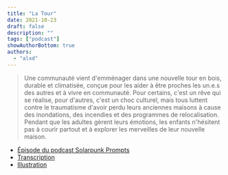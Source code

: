 ```yaml
---
title: "La Tour"
date: 2021-10-23
draft: false
description: ""
tags: ["podcast"]
showAuthorBottom: true
authors:
  - "alxd"
---
```


> Une communauté vient d'emménager dans une nouvelle tour en bois, durable et climatisée, conçue pour les aider à être proches les un.e.s des autres et à vivre en communauté. Pour certains, c'est un rêve qui se réalise, pour d'autres, c'est un choc culturel, mais tous luttent contre le traumatisme d'avoir perdu leurs anciennes maisons à cause des inondations, des incendies et des programmes de relocalisation. Pendant que les adultes gèrent leurs émotions, les enfants n'hésitent pas à courir partout et à explorer les merveilles de leur nouvelle maison.

- [Épisode du podcast Solarpunk Prompts](https://podcast.tomasino.org/@SolarpunkPrompts/episodes/the-tower)
- [Transcription](https://wiki.tomasino.org/writing/Solarpunk-Prompts---The-Tower)
- [Illustration](/fr/art/the-lemonaut-tower/)
